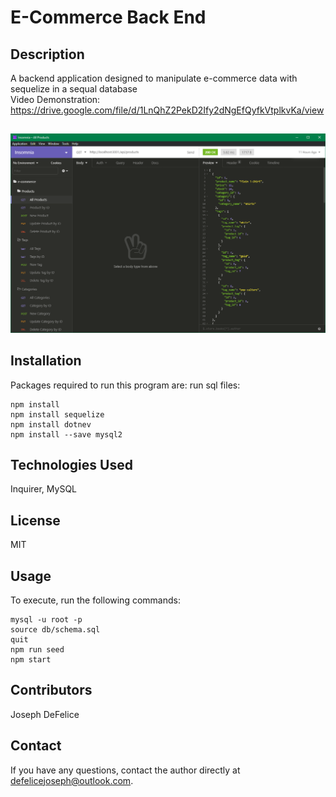 # E-Commerce Back End

## Description
A backend application designed to manipulate e-commerce data with sequelize in a sequal database<br>Video Demonstration: https://drive.google.com/file/d/1LnQhZ2PekD2Ify2dNgEfQyfkVtplkvKa/view
  
##
![project image](./img/readme.png)
  
## Installation
Packages required to run this program are: run sql files:
```
npm install
npm install sequelize
npm install dotnev
npm install --save mysql2
```

## Technologies Used
Inquirer, MySQL

## License
MIT

## Usage
To execute, run the following commands:
```
mysql -u root -p
source db/schema.sql
quit
npm run seed
npm start
```

## Contributors
Joseph DeFelice

## Contact
If you have any questions, contact the author directly at defelicejoseph@outlook.com.